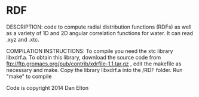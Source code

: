RDF
===

DESCRIPTION:
code to compute radial distribution functions (RDFs) as well as a variety of 1D 
and 2D angular correlation functions for water. It can read .xyz and .xtc. 


COMPILATION INSTRUCTIONS:
To compile you need the xtc library libxdrf.a. To obtain this library, download the source code from 
ftp://ftp.gromacs.org/pub/contrib/xdrfile-1.1.tar.gz , edit the makefile as necessary and make. Copy the 
library libxdrf.a into the /RDF folder. Run "make" to compile

Code is copyright 2014 Dan Elton
